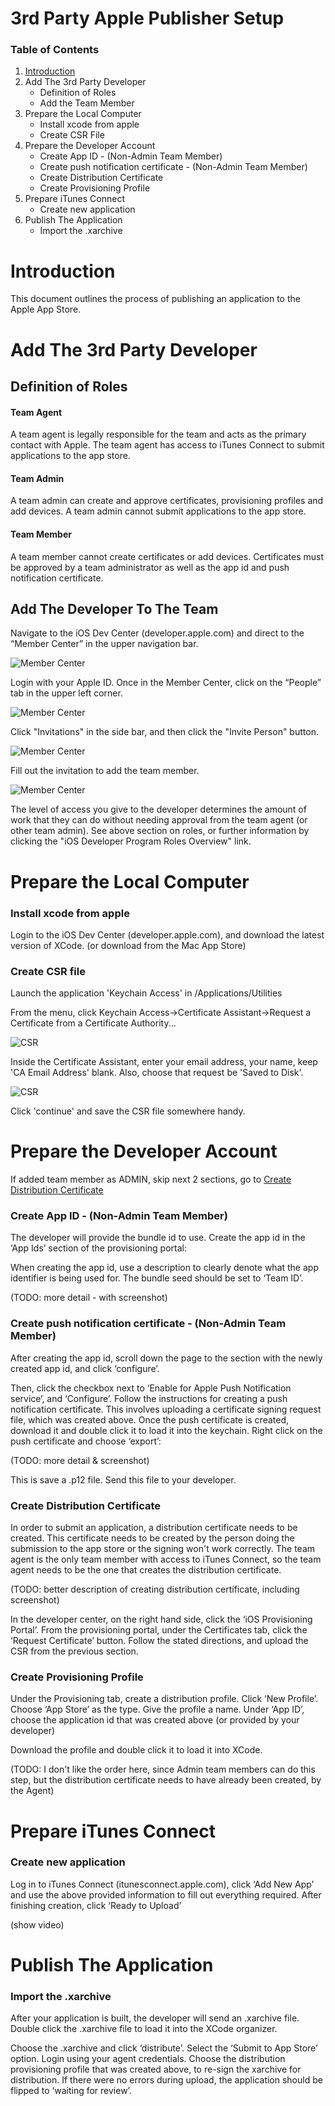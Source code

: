 # 3rd Party Apple Publisher Setup

### Table of Contents
1.  [Introduction](#introduction)
2.  Add The 3rd Party Developer
    - Definition of Roles
    - Add the Team Member
3.  Prepare the Local Computer
    - Install xcode from apple
    - Create CSR File
4.  Prepare the Developer Account
    - Create App ID - (Non-Admin Team Member)
    - Create push notification certificate - (Non-Admin Team Member)
    - Create Distribution Certificate
    - Create Provisioning Profile
5.  Prepare iTunes Connect
    - Create new application
6.  Publish The Application
    -  Import the .xarchive

# Introduction

This document outlines the process of publishing an application to the Apple App Store.  


# Add The 3rd Party Developer

## Definition of Roles

#### Team Agent
A team agent is legally responsible for the team and acts as the primary contact with Apple.  The team agent has access to iTunes Connect to submit applications to the app store.

#### Team Admin
A team admin can create and approve certificates, provisioning profiles and add devices.  A team admin cannot submit applications to the app store.

#### Team Member
A team member cannot create certificates or add devices.   Certificates must be approved by a team administrator as well as the app id and push notification certificate.

## Add The Developer To The Team
Navigate to the iOS Dev Center (developer.apple.com) and direct to the “Member Center” in the upper navigation bar. 

![](/invitemember_1.png "Member Center")

Login with your Apple ID.   Once in the Member Center, click on the “People” tab in the upper left corner. 

![](/invitemember_2.png "Member Center")

Click "Invitations" in the side bar, and then click the "Invite Person" button. 

![](/invitemember_3.png "Member Center")

Fill out the invitation to add the team member.  

![](/invitemember_4.png "Member Center")

The level of access you give to the developer determines the amount of work that they can do without needing approval from the team agent (or other team admin).  See above section on roles, or further information by clicking the "iOS Developer Program Roles Overview" link.

# Prepare the Local Computer
### Install xcode from apple
Login to the iOS Dev Center (developer.apple.com), and download the latest version of XCode. (or download from the Mac App Store)

### Create CSR file

Launch the application 'Keychain Access' in /Applications/Utilities

From the menu, click Keychain Access->Certificate Assistant->Request a Certificate from a Certificate Authority...

![](/csr_1.png "CSR")

Inside the Certificate Assistant, enter your email address, your name, keep 'CA Email Address' blank.  Also, choose that request be 'Saved to Disk'.

![](/csr_2.png "CSR")

Click 'continue' and save the CSR file somewhere handy.


# Prepare the Developer Account

If added team member as ADMIN, skip next 2 sections, go to [Create Distribution Certificate](#create-distribution-certificate)

### Create App ID - (Non-Admin Team Member)
The developer will provide the bundle id to use. Create the app id in the ‘App Ids’ section of the provisioning portal:

When creating the app id, use a description to clearly denote what the app identifier is being used for. The bundle seed should be set to ‘Team ID’.

(TODO: more detail - with screenshot)

### Create push notification certificate - (Non-Admin Team Member)
After creating the app id, scroll down the page to the section with the newly created app id, and click ‘configure’.

Then, click the checkbox next to ‘Enable for Apple Push Notification service’, and ‘Configure’. Follow the instructions for creating a push notification certificate. This involves uploading a certificate signing request file, which was created above. Once the push certificate is created, download it and double click it to load it into the keychain. Right click on the push certificate and choose ‘export’:  

(TODO:  more detail & screenshot)

This is save a .p12 file. Send this file to your developer.

### Create Distribution Certificate

In order to submit an application, a distribution certificate needs to be created.  This certificate needs to be created by the person doing the submission to the app store or the signing won't work correctly.  The team agent is the only team member with access to iTunes Connect, so the team agent needs to be the one that creates the distribution certificate.

(TODO:  better description of creating distribution certificate, including screenshot)

In the developer center, on the right hand side, click the ‘iOS Provisioning Portal’.
From the provisioning portal, under the Certificates tab, click the ‘Request Certificate’ button.
Follow the stated directions, and upload the CSR from the previous section.


### Create Provisioning Profile
Under the Provisioning tab, create a distribution profile. Click ‘New Profile’. Choose ‘App Store’ as the type. Give the profile a name. Under ‘App ID’, choose the application id that was created above (or provided by your developer)

Download the profile and double click it to load it into XCode.

(TODO:  I don't like the order here, since Admin team members can do this step, but the distribution certificate needs to have already been created, by the Agent)


# Prepare iTunes Connect

### Create new application

Log in to iTunes Connect (itunesconnect.apple.com), click ‘Add New App’ and use the above provided information to fill out everything required. After finishing creation, click ‘Ready to Upload’

(show video)


# Publish The Application

### Import the .xarchive

After your application is built, the developer will send an .xarchive file.  Double click the .xarchive file to load it into the XCode organizer.

Choose the .xarchive and click ‘distribute’. Select the ‘Submit to App Store’ option. Login using your agent credentials. Choose the distribution provisioning profile that was created above, to re-sign the xarchive for distribution.
If there were no errors during upload, the application should be flipped to ‘waiting for review’.
